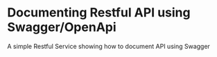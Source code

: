 # Documenting Restful API using Swagger/OpenApi
A simple Restful Service showing how to document API using Swagger

